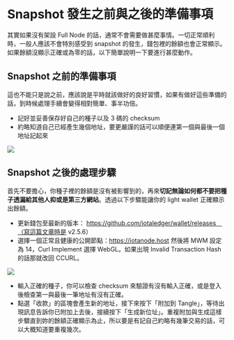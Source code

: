 # Snapshot 發生之前與之後的準備事項

其實如果沒有架設 Full Node 的話，通常不會需要做甚麼事情。一切正常順利時，一般人應該不會特別感受到 snapshot 的發生，錢包裡的餘額也會正常顯示。如果餘額沒顯示正確或為零的話，以下簡單說明一下要進行甚麼動作。

## Snapshot 之前的準備事項

這也不能只是說之前，應該說是平時就該做好的良好習慣，如果有做好這些準備的話，到時候處理手續會變得相對簡單、事半功倍。

- 記好並妥善保存好自己的種子以及 3 碼的 checksum
- 約略知道自己已經產生幾個地址，要更嚴謹的話可以順便連第一個與最後一個地址記起來

![](https://i.imgur.com/lysHdMr.png)


## Snapshot 之後的處理步驟

首先不要擔心，你種子裡的餘額是沒有被影響到的，再來**切記無論如何都不要把種子透漏給其他人抑或是第三方網站**。透過以下步驟能讓你的 light wallet 正確顯示出餘額。

- 更新錢包至最新的版本： https://github.com/iotaledger/wallet/releases　（寫這篇文章時是 v2.5.6）
- 選擇一個正常且健康的公開節點：https://iotanode.host 然後將 MWM 設定為 14，Curl Implement 選擇 WebGL。如果出現 Invalid Transaction Hash 的話那就改回 CCURL。

![](https://i.imgur.com/nBkAuVy.png)

- 輸入正確的種子，你可以檢查 checksum 來驗證有沒有輸入正確，或是登入後檢查第一與最後一筆地址有沒有正確。
- 點選「收款」的區塊會產生新的地址，接下來按下「附加到 Tangle」，等待出現訊息告訴你已附加上去後，接續按下「生成新位址」。重複附加與生成這樣步驟直到妳的餘額正確顯示為止，所以要是有記自己約略有幾筆交易的話，可以大概知道要重複幾次。
